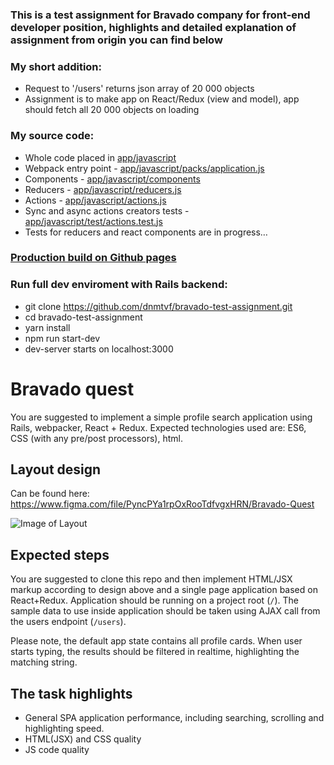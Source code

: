 ### This is a test assignment for Bravado company for front-end developer position, highlights and detailed explanation of assignment from origin you can find below

### My short addition:
* Request to '/users' returns json array of 20 000 objects
* Assignment is to make app on React/Redux (view and model), app should fetch all 20 000 objects on loading

### My source code:
* Whole code placed in [app/javascript](./tree/master/app/javascript)
* Webpack entry point - [app/javascript/packs/application.js](./tree/master/app/javascript/packs/application.js)
* Components - [app/javascript/components](./tree/master/app/javascript/packs/application.js)
* Reducers - [app/javascript/reducers.js](./tree/master/app/javascript/packs/application.js)
* Actions - [app/javascript/actions.js](./tree/master/app/javascript/packs/application.js)
* Sync and async actions creators tests - [app/javascript/test/actions.test.js](./tree/master/app/javascript/packs/application.js)
* Tests for reducers and react components are in progress…

### [Production build on Github pages](https://dnmtvf.github.io/assignments/bravado)

### Run full dev enviroment with Rails backend:
* git clone https://github.com/dnmtvf/bravado-test-assignment.git
* cd  bravado-test-assignment
* yarn install
* npm run start-dev
* dev-server starts on localhost:3000

# Bravado quest

You are suggested to implement a simple profile search application using Rails, webpacker, React + Redux. Expected technologies used are: ES6, CSS (with any pre/post processors), html.

## Layout design

Can be found here: https://www.figma.com/file/PyncPYa1rpOxRooTdfvgxHRN/Bravado-Quest

![Image of Layout](https://s3.amazonaws.com/bravado-images-production/Desktop.png)

## Expected steps

You are suggested to clone this repo and then implement HTML/JSX markup according to design above and a single page application based on React+Redux. Application should be running on a project root (`/`). The sample data to use inside application should be taken using AJAX call from the users endpoint (`/users`).

Please note, the default app state contains all profile cards. When user starts typing, the results should be filtered in realtime, highlighting the matching string.

## The task highlights

* General SPA application performance, including searching, scrolling and highlighting speed.
* HTML(JSX) and CSS quality
* JS code quality
